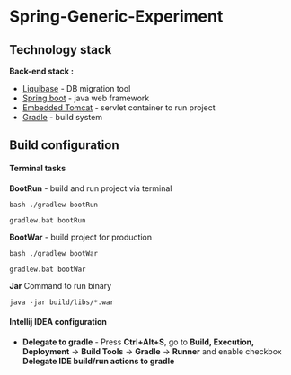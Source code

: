 # Spring-Generic-Experiment



## Technology stack
 
 **Back-end stack :**
 - [Liquibase][] - DB migration tool
 - [Spring boot][] - java web framework
 - [Embedded Tomcat][] - servlet container to run project
 - [Gradle][] - build system

## Build configuration
#### Terminal tasks

**BootRun** - build and run project via terminal

    bash ./gradlew bootRun

    gradlew.bat bootRun

**BootWar** - build project for production

    bash ./gradlew bootWar

    gradlew.bat bootWar

**Jar** Command to run binary

    java -jar build/libs/*.war

#### Intellij IDEA configuration

 - **Delegate to gradle** - 
 Press **Ctrl+Alt+S**, go to **Build, Execution, Deployment** -> **Build Tools** -> **Gradle** -> **Runner**
 and enable checkbox **Delegate IDE build/run actions to gradle**

[Spring boot]: https://spring.io/
[Liquibase]: https://www.liquibase.org/
[Embedded Tomcat]: http://tomcat.apache.org/
[Gradle]: https://gradle.org/
